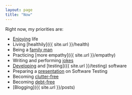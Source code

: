 ```yaml
---
layout: page
title: "Now"
---
```


Right now, my priorities are:

  - [Enjoying]({{site.url}}/enjoy) life
  - Living [healthily]({{ site.url }}/health)
  - Being a [family man]({{site.url}}/family-man)
  - Practicing [more empathy]({{ site.url }}/empathy)
  - Writing and performing [jokes]({{site.url}}/comedy)
  - [Developing]({{site.url}}/how-to-think) and [testing]({{ site.url }}/testing) software
  - Preparing a [presentation]({{site.url}}/love-your-audience) on Software Testing
  - Becoming [clutter-free]({{site.url}}/space)
  - Becoming [debt-free]({{site.url}}/debt)
  - [Blogging]({{ site.url }}/posts)
